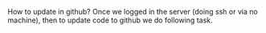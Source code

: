 How to update in github?
  Once we logged in the server (doing ssh or via no machine), then to update code to github we do following task.
